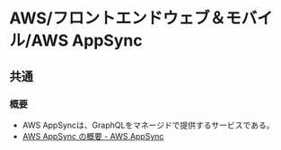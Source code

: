 # AWS/フロントエンドウェブ＆モバイル/AWS AppSync

## 共通

### 概要

- AWS AppSyncは、GraphQLをマネージドで提供するサービスである。
- [AWS AppSync の概要 - AWS AppSync](https://docs.aws.amazon.com/ja_jp/appsync/latest/devguide/what-is-appsync.html)
